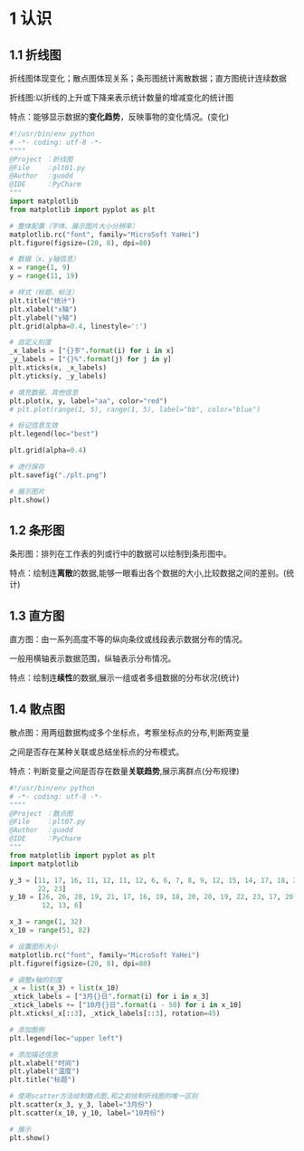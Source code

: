 # 1 认识

## 1.1 折线图

折线图体现变化；散点图体现关系；条形图统计离散数据；直方图统计连续数据

折线图:以折线的上升或下降来表示统计数量的增减变化的统计图

特点：能够显示数据的**变化趋势**，反映事物的变化情况。(变化)

```python
#!/usr/bin/env python
# -*- coding: utf-8 -*-
""""
@Project ：折线图
@File    ：plt01.py
@Author  ：guodd
@IDE     ：PyCharm
"""
import matplotlib
from matplotlib import pyplot as plt

# 整体配置（字体、展示图片大小分辨率）
matplotlib.rc("font", family="MicroSoft YaHei")
plt.figure(figsize=(20, 8), dpi=80)

# 数据（x、y轴信息）
x = range(1, 9)
y = range(11, 19)

# 样式（标题、标注）
plt.title("统计")
plt.xlabel("x轴")
plt.ylabel("y轴")
plt.grid(alpha=0.4, linestyle=':')

# 自定义刻度
_x_labels = ["{}岁".format(i) for i in x]
_y_labels = ["{}%".format(j) for j in y]
plt.xticks(x, _x_labels)
plt.yticks(y, _y_labels)

# 填充数据、其他信息
plt.plot(x, y, label="aa", color="red")
# plt.plot(range(1, 5), range(1, 5), label="bb", color="blue")

# 标记信息生效
plt.legend(loc="best")

plt.grid(alpha=0.4)

# 进行保存
plt.savefig("./plt.png")

# 展示图片
plt.show()

```

## 1.2 条形图

条形图：排列在工作表的列或行中的数据可以绘制到条形图中。

特点：绘制连**离散**的数据,能够一眼看出各个数据的大小,比较数据之间的差别。(统计)



## 1.3 直方图

直方图：由一系列高度不等的纵向条纹或线段表示数据分布的情况。 

一般用横轴表示数据范围，纵轴表示分布情况。

特点：绘制连**续性**的数据,展示一组或者多组数据的分布状况(统计)

## 1.4 散点图

散点图：用两组数据构成多个坐标点，考察坐标点的分布,判断两变量

之间是否存在某种关联或总结坐标点的分布模式。

特点：判断变量之间是否存在数量**关联趋势**,展示离群点(分布规律)

```python
#!/usr/bin/env python
# -*- coding: utf-8 -*-
""""
@Project ：散点图
@File    ：plt07.py
@Author  ：guodd
@IDE     ：PyCharm
"""
from matplotlib import pyplot as plt
import matplotlib

y_3 = [11, 17, 16, 11, 12, 11, 12, 6, 6, 7, 8, 9, 12, 15, 14, 17, 18, 21, 16, 17, 20, 14, 15, 15, 15, 19, 21, 22, 22,
       22, 23]
y_10 = [26, 26, 28, 19, 21, 17, 16, 19, 18, 20, 20, 19, 22, 23, 17, 20, 21, 20, 22, 15, 11, 15, 5, 13, 17, 10, 11, 13,
        12, 13, 6]

x_3 = range(1, 32)
x_10 = range(51, 82)

# 设置图形大小
matplotlib.rc("font", family="MicroSoft YaHei")
plt.figure(figsize=(20, 8), dpi=80)

# 调整x轴的刻度
_x = list(x_3) + list(x_10)
_xtick_labels = ["3月{}日".format(i) for i in x_3]
_xtick_labels += ["10月{}日".format(i - 50) for i in x_10]
plt.xticks(_x[::3], _xtick_labels[::3], rotation=45)

# 添加图例
plt.legend(loc="upper left")

# 添加描述信息
plt.xlabel("时间")
plt.ylabel("温度")
plt.title("标题")

# 使用scatter方法绘制散点图,和之前绘制折线图的唯一区别
plt.scatter(x_3, y_3, label="3月份")
plt.scatter(x_10, y_10, label="10月份")

# 展示
plt.show()

```

